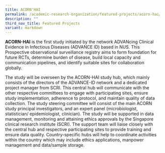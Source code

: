 ```yaml
---
title: ACORN'HAI
permalink: /academic-research-organization/featured-projects/acorn-hai/
description: ""
third_nav_title: Featured Projects
variant: markdown
---
```

**ACORN-HAI** is the first study initiated by the network ADVANcing Clinical Evidence in Infectious Diseases (ADVANCE ID) based in NUS. This Prospective observational surveillance registry aims to form foundation for future RCTs, determine burden of disease, build local capacity and communication pipelines, and identify suitable sites for collaboration globally. 

The study will be overseen by the ACORN-HAI study hub, which mainly consists of the directors of the ADVANCE-ID network and a dedicated project manager from SCRI. This central hub will communicate with the other respective committees to engage with participating sites, ensure study implementation, adherence to protocol, and maintain quality of data collection. The study steering committee will consist of the main ACORN study principal investigators, and an expert panel (microbiologist, statistician/ epidemiologist, clinician). The study will be supported in data management, monitoring and attaining ethics approvals by the Singapore clinical research institute (SCRI). The support team will liaise closely with the central hub and respective participating sites to provide training and ensure data quality. Country-specific hubs will help to coordinate activities within the country which may include ethics applications, manpower management and data/sample storage.
